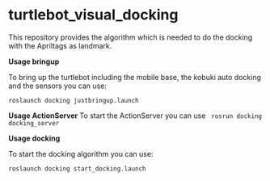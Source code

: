 # turtlebot_visual_docking
This repository provides the algorithm which is needed to do the docking with
the Apriltags as landmark.


__Usage bringup__

To bring up the turtlebot including the mobile base, the kobuki auto docking and the sensors you can use:

``` roslaunch docking justbringup.launch ```

__Usage ActionServer__
To start the ActionServer you can use
``` rosrun docking docking_server```

__Usage docking__

To start the docking algorithm you can use:

``` roslaunch docking start_docking.launch ```
